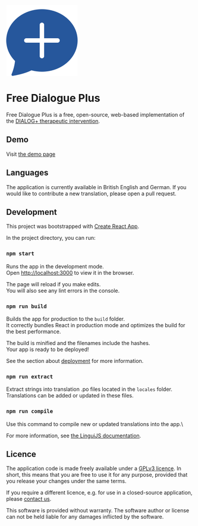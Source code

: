 ![Free Dialogue Plus Logo](public/android-chrome-192x192.png)

# Free Dialogue Plus

Free Dialogue Plus is a free, open-source, web-based implementation of the [DIALOG+ therapeutic intervention](https://dialog.elft.nhs.uk).

## Demo

Visit [the demo page](https://dialogplus.layer9.technology)

## Languages

The application is currently available in British English and German. If you would like to contribute a new translation, please open a pull request.

## Development

This project was bootstrapped with [Create React App](https://github.com/facebook/create-react-app).

In the project directory, you can run:

### `npm start`

Runs the app in the development mode.\
Open [http://localhost:3000](http://localhost:3000) to view it in the browser.

The page will reload if you make edits.\
You will also see any lint errors in the console.

### `npm run build`

Builds the app for production to the `build` folder.\
It correctly bundles React in production mode and optimizes the build for the best performance.

The build is minified and the filenames include the hashes.\
Your app is ready to be deployed!

See the section about [deployment](https://facebook.github.io/create-react-app/docs/deployment) for more information.

### `npm run extract`

Extract strings into translation .po files located in the `locales` folder.\
Translations can be added or updated in these files.

### `npm run compile`

Use this command to compile new or updated translations into the app.\

For more information, see [the LinguiJS documentation](https://lingui.js.org).

## Licence

The application code is made freely available under a [GPLv3 licence](https://en.wikipedia.org/wiki/GNU_General_Public_License). In short, this means that you are free to use it for any purpose, provided that you release your changes under the same terms.

If you require a different licence, e.g. for use in a closed-source application, please [contact us](https://layer9.berlin).

This software is provided without warranty. The software author or license can not be held liable for any damages inflicted by the software.
